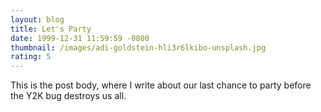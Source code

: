 ```yaml
---
layout: blog
title: Let's Party
date: 1999-12-31 11:59:59 -0800
thumbnail: /images/adi-goldstein-hli3r6lkibo-unsplash.jpg
rating: 5
---
```


This is the post body, where I write about our last chance to party before the Y2K bug destroys us all.
